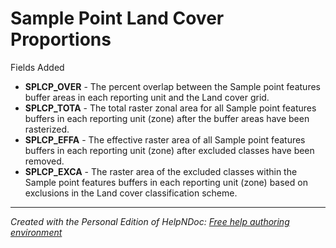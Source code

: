 # Sample Point Land Cover Proportions

Fields Added

* **SPLCP\_OVER** - The percent overlap between the Sample point features buffer areas in each reporting unit and the Land cover grid.
* **SPLCP\_TOTA** - The total raster zonal area for all Sample point features buffers in each reporting unit (zone) after the buffer areas have been rasterized.&nbsp;
* **SPLCP\_EFFA** - The effective raster area of all Sample point features buffers in each reporting unit (zone) after excluded classes have been removed.&nbsp;
* **SPLCP\_EXCA** - The raster area of the excluded classes within the Sample point features buffers in each reporting unit (zone) based on exclusions in the Land cover classification scheme.

***
_Created with the Personal Edition of HelpNDoc: [Free help authoring environment](<https://www.helpndoc.com/help-authoring-tool>)_
